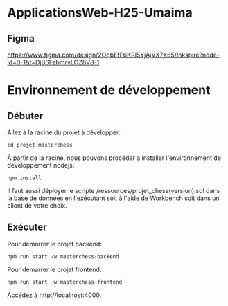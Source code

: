 # ApplicationsWeb-H25-Umaima

## Figma
https://www.figma.com/design/2OqbEfF6KRI5YjAjVX7X65/Inkspire?node-id=0-1&t=DjB6FzbmrvLOZ8V8-1

# Environnement de développement
## Débuter
Allez à la racine du projet à développer:
```
cd projet-masterchess
```
À partir de la racine, nous pouvons procéder a installer l'environnement de développement nodejs:
```
npm install
```
Il faut aussi déployer le scripte /ressources/projet_chess(version).sql dans la base de données en l'exécutant soit à l'aide de Workbench soit dans un client de votre choix.

## Exécuter
Pour démarrer le projet backend:
```
npm run start -w masterchess-backend
```

Pour démarrer le projet frontend:
```
npm run start -w masterchess-frontend
```

Accédez à http://localhost:4000.
